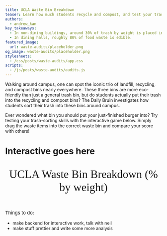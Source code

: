 ```yaml
---
title: UCLA Waste Bin Breakdown
teaser: Learn how much students recycle and compost, and test your trash-sorting skills
authors:
  - andrew_kan
key_takeaways:
  - In non-dining buildings, around 30% of trash by weight is placed in the landfill bin, 30% in the recycling bin, and 40% in the compost bin.
  - In dining halls, roughly 80% of food waste is edible.
featured_image:
  url: waste-audits/placeholder.png
og_image: waste-audits/placeholder.png
stylesheets:
  - /css/posts/waste-audits/app.css
scripts:
  - /js/posts/waste-audits/audits.js
---
```


<script src="http://d3js.org/d3.v3.min.js"></script>
<style>
    select {
      display: block;
    }

    #landfillGraph .bar {
      fill: tan;
      opacity: 0.8;
    }

    #recyclingGraph .bar {
      fill: lightblue;
      opacity: 0.8;
    }

    #compostGraph .bar {
      fill: lightgreen;
      opacity: 0.8;
    }

    .axis path,
    .axis line {
      fill: none;
      stroke: #000;
      shape-rendering: crispEdges;
    }

    .graph-container {
      display: flex;
      flex-wrap: wrap;
      flex-direction: row;
    }
  </style>
<p>
  Walking around campus, one can spot the iconic trio of landfill, recycling, and compost bins nearly everywhere. These three bins are more eco-friendly than just a general trash bin, but do students actually put their trash into the recycling and compost bins? The Daily Bruin investigates how students sort their trash into these bins around campus.
</p>

<p>
  Ever wondered what bin you should put your just-finished burger into? Try testing your trash-sorting skills with the interactive game below. Simply drag the waste items into the correct waste bin and compare your score with others!
</p>

<div>
</div>
<div id="interactive"><h1>Interactive goes here</h1></div>

 <div id="title">
    <p style="font: 36px Garamond; text-align: center">UCLA Waste Bin Breakdown (% by weight)</p>
  </div>

  <div id="dropdown-menu"></div>
  <div class="graph-container">
    <div id="landfillGraph"></div>
    <div id="recyclingGraph"></div>
    <div id="compostGraph"></div>
  </div>
  <p style="font-size: 15px">
    Things to do:
    <ul style="font-size: 14px">
      <li>make backend for interactive work, talk with neil</li>
      <li>make stuff prettier and write some more analysis</li>
    </ul>
  </p>
